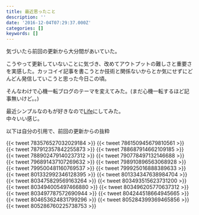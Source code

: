 ```yaml
---
title: 最近思ったこと
description: ''
date: '2016-12-04T07:29:37.000Z'
categories: []
keywords: []
---
```


気づいたら前回の更新から大分間があいていた。

こうやって更新していないことに気づき、改めてアウトプットの難しさと重要さを実感した。カッコイイ記事を書こうとか技術と関係ないからとか気にせずにどんどん発信していこうと思った今日この頃。

そんなわけで心機一転ブログのテーマを変えてみた。(まだ心機一転するほど記事無いけど。。)

最近シンプルなのもが好きなので[Life](http://blog.hatena.ne.jp/-/store/theme/10328749687191004942)にしてみた。  
中々いい感じ。

以下は自分の引用で、前回の更新からの抜粋

{{< tweet 783576527032029184 >}}
{{< tweet 786150945679810561 >}}
{{< tweet 787912357842255873 >}}
{{< tweet 788687914662109185 >}}
{{< tweet 788902479140237312 >}}
{{< tweet 790778497132146688 >}}
{{< tweet 796891437107269632 >}}
{{< tweet 798910896563068928 >}}
{{< tweet 799500481160769537 >}}
{{< tweet 799925016888389633 >}}
{{< tweet 801332992346128395 >}}
{{< tweet 801334347638984704 >}}
{{< tweet 803475829569163264 >}}
{{< tweet 803493515623731200 >}}
{{< tweet 803494005497466880 >}}
{{< tweet 803496205770637312 >}}
{{< tweet 803497787572690944 >}}
{{< tweet 804244518664945665 >}}
{{< tweet 804653624831799296 >}}
{{< tweet 805284399369465856 >}}
{{< tweet 805286760225738753 >}}
